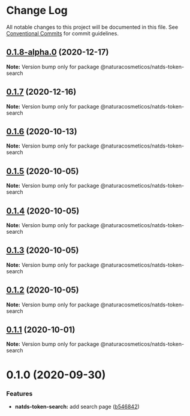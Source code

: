 # Change Log

All notable changes to this project will be documented in this file.
See [Conventional Commits](https://conventionalcommits.org) for commit guidelines.

## [0.1.8-alpha.0](https://github.com/natura-cosmeticos/natds-commons/compare/@naturacosmeticos/natds-token-search@0.1.7...@naturacosmeticos/natds-token-search@0.1.8-alpha.0) (2020-12-17)

**Note:** Version bump only for package @naturacosmeticos/natds-token-search





## [0.1.7](https://github.com/natura-cosmeticos/natds-commons/compare/@naturacosmeticos/natds-token-search@0.1.6...@naturacosmeticos/natds-token-search@0.1.7) (2020-12-16)

**Note:** Version bump only for package @naturacosmeticos/natds-token-search





## [0.1.6](https://github.com/natura-cosmeticos/natds-commons/compare/@naturacosmeticos/natds-token-search@0.1.5...@naturacosmeticos/natds-token-search@0.1.6) (2020-10-13)

**Note:** Version bump only for package @naturacosmeticos/natds-token-search





## [0.1.5](https://github.com/natura-cosmeticos/natds-commons/compare/@naturacosmeticos/natds-token-search@0.1.4...@naturacosmeticos/natds-token-search@0.1.5) (2020-10-05)

**Note:** Version bump only for package @naturacosmeticos/natds-token-search





## [0.1.4](https://github.com/natura-cosmeticos/natds-commons/compare/@naturacosmeticos/natds-token-search@0.1.3...@naturacosmeticos/natds-token-search@0.1.4) (2020-10-05)

**Note:** Version bump only for package @naturacosmeticos/natds-token-search





## [0.1.3](https://github.com/natura-cosmeticos/natds-commons/compare/@naturacosmeticos/natds-token-search@0.1.2...@naturacosmeticos/natds-token-search@0.1.3) (2020-10-05)

**Note:** Version bump only for package @naturacosmeticos/natds-token-search





## [0.1.2](https://github.com/natura-cosmeticos/natds-commons/compare/@naturacosmeticos/natds-token-search@0.1.1...@naturacosmeticos/natds-token-search@0.1.2) (2020-10-05)

**Note:** Version bump only for package @naturacosmeticos/natds-token-search





## [0.1.1](https://github.com/natura-cosmeticos/natds-commons/compare/@naturacosmeticos/natds-token-search@0.1.0...@naturacosmeticos/natds-token-search@0.1.1) (2020-10-01)

**Note:** Version bump only for package @naturacosmeticos/natds-token-search





# 0.1.0 (2020-09-30)


### Features

* **natds-token-search:** add search page ([b546842](https://github.com/natura-cosmeticos/natds-commons/commit/b546842604dacf9dc7d9527517d0406b4c284460))
